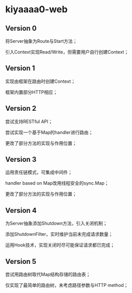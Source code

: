 # kiyaaaa0-web

## Version 0

将Server抽象为Route与Start方法；

引入Context实现Read/Write，但需要用户自行创建Context；

## Version 1

实现由框架在路由时创建Context；

框架内置部分HTTP相应；

## Version 2

尝试支持RESTful API；

尝试实现一个基于Map的handler进行路由；

更改了部分方法的实现与作用位置；

## Version 3

运用责任链模式，可集成中间件；

handler based on Map改用线程安全的sync.Map；

更改了部分方法的实现与作用位置；

## Version 4

为Server抽象添加Shutdown方法，引入关闭机制；

添加ShutdownFilter，实时维护当前未完成请求数量；

运用Hook技术，实现关闭时尽可能保证请求都已完成；

## Version 5

尝试用路由树取代Map结构存储的路由表；

仅实现了最简单的路由树，未考虑路径参数与HTTP method；
